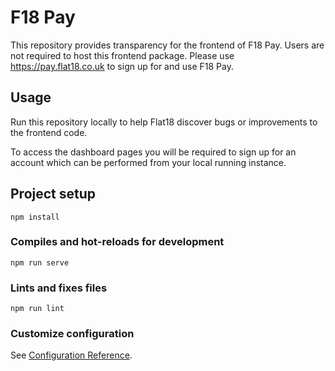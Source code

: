 # F18 Pay

This repository provides transparency for the frontend of F18 Pay.
Users are not required to host this frontend package. Please use https://pay.flat18.co.uk to sign up for and use F18 Pay.

## Usage

Run this repository locally to help Flat18 discover bugs or improvements to the frontend code.

To access the dashboard pages you will be required to sign up for an account which can be performed from your local running instance.

## Project setup
```
npm install
```

### Compiles and hot-reloads for development
```
npm run serve
```

### Lints and fixes files
```
npm run lint
```

### Customize configuration
See [Configuration Reference](https://cli.vuejs.org/config/).

